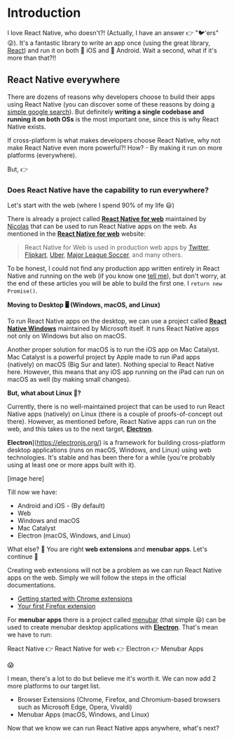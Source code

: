 # Introduction

I love React Native, who doesn't?! (Actually, I have an answer 👉 "🐦'ers" 😜). It's a fantastic library to write an app once (using the great library, [React](https://reactjs.org/)) and run it on both 🍎 iOS and 🤖 Android. Wait a second, what if it's more than that?!!

## React Native everywhere

There are dozens of reasons why developers choose to build their apps using React Native (you can discover some of these reasons by doing [a simple google search](https://googlethatforyou.com?q=Why%20Use%20React%20Native%20for%20Your%20Mobile%20App?)). But definitely **writing a single codebase and running it on both OSs** is the most important one, since this is why React Native exists.

If cross-platform is what makes developers choose React Native, why not make React Native even more powerful?! How? - By making it run on more platforms (everywhere).

But, 👉

### Does React Native have the capability to run everywhere?

Let's start with the web (where I spend 90% of my life 😃)

There is already a project called [**React Native for web**](https://necolas.github.io/react-native-web/) maintained by [Nicolas](https://twitter.com/necolas) that can be used to run React Native apps on the web. As mentioned in the [**React Native for web**](https://necolas.github.io/react-native-web/) website:

> React Native for Web is used in production web apps by [Twitter](https://twitter.com/), [Flipkart](https://twitter.com/naqvitalha/status/969577892991549440), [Uber](https://www.youtube.com/watch?v=RV9rxrNIxnY), [Major League Soccer](https://matchcenter.mlssoccer.com/), and many others.

To be honest, I could not find any production app written entirely in React Native and running on the web (if you know one [tell me](https://twitter.com/compose/tweet?text=@yamankatby)), but don't worry, at the end of these articles you will be able to build the first one. I `return new Promise()`.

**Moving to Desktop 🖥 (Windows, macOS, and Linux)**

To run React Native apps on the desktop, we can use a project called [**React Native Windows**](https://microsoft.github.io/react-native-windows/) maintained by Microsoft itself. It runs React Native apps not only on Windows but also on macOS.

Another proper solution for macOS is to run the iOS app on Mac Catalyst. Mac Catalyst is a powerful project by Apple made to run iPad apps (natively) on macOS (Big Sur and later). Nothing special to React Native here. However, this means that any iOS app running on the iPad can run on macOS as well (by making small changes).

**But, what about Linux 🐧?**

Currently, there is no well-maintained project that can be used to run React Native apps (natively) on Linux (there is a couple of proofs-of-concept out there). However, as mentioned before, React Native apps can run on the web, and this takes us to the next target, [**Electron**](https://electronjs.org/).

**Electron**](https://electronjs.org/) is a framework for building cross-platform desktop applications (runs on macOS, Windows, and Linux) using web technologies. It's stable and has been there for a while (you're probably using at least one or more apps built with it).

[image here]

Till now we have:

- Android and iOS - (By default)
- Web
- Windows and macOS
- Mac Catalyst
- Electron (macOS, Windows, and Linux)

What else? 🤔 You are right **web extensions** and **menubar apps**. Let's continue 💨

Creating web extensions will not be a problem as we can run React Native apps on the web. Simply we will follow the steps in the official documentations.

- [Getting started with Chrome extensions](https://developer.chrome.com/docs/extensions/mv3/getstarted/)
- [Your first Firefox extension](https://developer.mozilla.org/en-US/docs/Mozilla/Add-ons/WebExtensions/Your_first_WebExtension)

For **menubar apps** there is a project called [menubar](https://github.com/maxogden/menubar) (that simple 😃) can be used to create menubar desktop applications with [**Electron**](https://electronjs.org/). That's mean we have to run:

React Native 👉 React Native for web 👉 Electron 👉 Menubar Apps

😱

I mean, there's a lot to do but believe me it's worth it. We can now add 2 more platforms to our target list.

- Browser Extensions (Chrome, Firefox, and Chromium-based browsers such as Microsoft Edge, Opera, Vivaldi)
- Menubar Apps (macOS, Windows, and Linux)

Now that we know we can run React Native apps anywhere, what's next?
